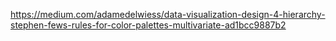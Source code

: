 https://medium.com/adamedelwiess/data-visualization-design-4-hierarchy-stephen-fews-rules-for-color-palettes-multivariate-ad1bcc9887b2
